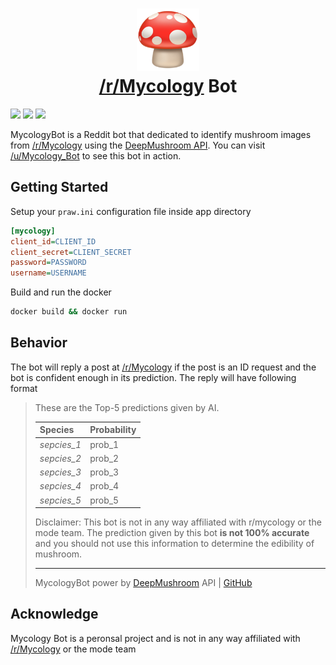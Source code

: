 <h1 align="center">
  <img src="https://github.com/Olament/MycologyBot/blob/master/img/mushroom.png" alt="Mushroom logo" width="100">
  <br>
    <a href="https://www.reddit.com/r/mycology/">/r/Mycology</a> Bot
  <br>
</h1>

![](https://img.shields.io/uptimerobot/status/m784835447-ba7a5855ae40e735667bab1f)
![](https://img.shields.io/uptimerobot/ratio/7/m784835447-ba7a5855ae40e735667bab1f)
![](https://img.shields.io/badge/dynamic/json?color=orange&label=reddit%20karma&query=data.comment_karma&url=https%3A%2F%2Fwww.reddit.com%2Fuser%2FMycology_Bot%2Fabout.json)


MycologyBot is a Reddit bot that dedicated to identify mushroom images from [/r/Mycology](https://www.reddit.com/r/mycology/) using the [DeepMushroom API](https://github.com/Olament/DeepMushroom-docker). You can visit [/u/Mycology_Bot](https://www.reddit.com/user/Mycology_Bot) to see this bot in action.

##  Getting Started
Setup your ```praw.ini``` configuration file inside app directory
```ini
[mycology]
client_id=CLIENT_ID
client_secret=CLIENT_SECRET
password=PASSWORD
username=USERNAME
```
Build and run the docker
```cmd
docker build && docker run
```

## Behavior
The bot will reply a post at [/r/Mycology](https://www.reddit.com/r/mycology/) if the post is an ID request and the bot is confident enough in its prediction. The reply will have following format

>These are the Top-5 predictions given by AI.
>
>Species | Probability
>:--|:--
>*sepcies_1*|prob_1
>*sepcies_2*|prob_2
>*sepcies_3*|prob_3
>*sepcies_4*|prob_4
>*sepcies_5*|prob_5
>
>Disclaimer: This bot is not in any way affiliated with r/mycology or the mode team. The prediction given by this bot **is not 100% accurate** and you should not use this information to determine the edibility of mushroom.
> ***
>MycologyBot power by [DeepMushroom](https://github.com/Olament/DeepMushroom) API | [GitHub](https://github.com/Olament/MycologyBot)

## Acknowledge
Mycology Bot is a peronsal project and is not in any way affiliated with [/r/Mycology](https://www.reddit.com/r/mycology/) or the mode team
